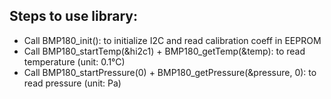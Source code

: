 ## Steps to use library:
- Call BMP180_init(): to initialize I2C and read calibration coeff in EEPROM
- Call BMP180_startTemp(&hi2c1) + BMP180_getTemp(&temp): to read temperature (unit: 0.1°C)
- Call BMP180_startPressure(0) + BMP180_getPressure(&pressure, 0): to read pressure (unit: Pa)